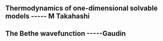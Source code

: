 ## Thermodynamics of one-dimensional solvable models  ----- M Takahashi 
## The Bethe wavefunction -----Gaudin
## 
##
##
##

